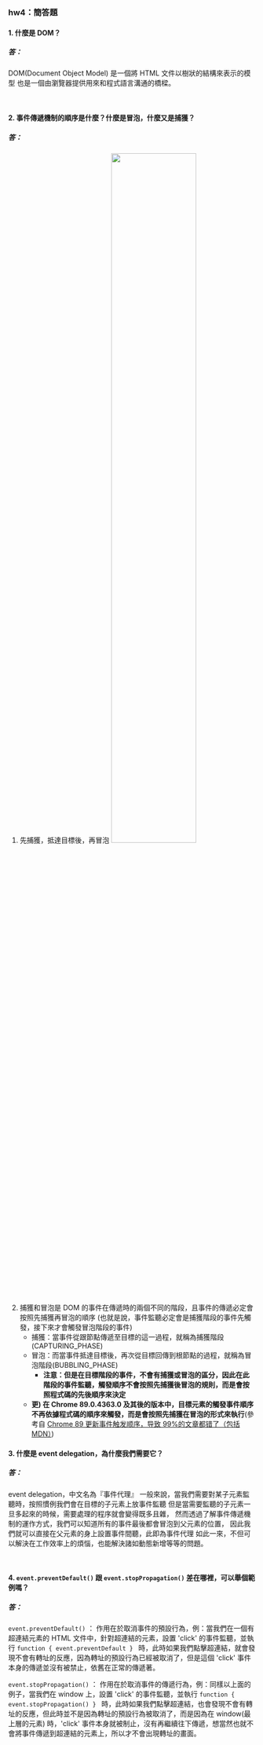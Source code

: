 ### hw4：簡答題

#### 1. 什麼是 DOM？

##### 答：

DOM(Document Object Model) 是一個將 HTML 文件以樹狀的結構來表示的模型
也是一個由瀏覽器提供用來和程式語言溝通的橋樑。

<br>

#### 2. 事件傳遞機制的順序是什麼？什麼是冒泡，什麼又是捕獲？

##### 答：

1. 先捕獲，抵達目標後，再冒泡
   <img width="60%" src="https://user-images.githubusercontent.com/80152099/125798115-c7b332b0-7035-4606-aae4-2094c3c1c61f.png">
   <br>
2. 捕獲和冒泡是 DOM 的事件在傳遞時的兩個不同的階段，且事件的傳遞必定會按照先捕獲再冒泡的順序
   (也就是說，事件監聽必定會是捕獲階段的事件先觸發，接下來才會觸發冒泡階段的事件)
   - 捕獲：當事件從跟節點傳遞至目標的這一過程，就稱為捕獲階段(CAPTURING_PHASE)
   - 冒泡：而當事件抵達目標後，再次從目標回傳到根節點的過程，就稱為冒泡階段(BUBBLING_PHASE)
     - **注意：但是在目標階段的事件，不會有捕獲或冒泡的區分，因此在此階段的事件監聽，觸發順序不會按照先捕獲後冒泡的規則，而是會按照程式碼的先後順序來決定**
   * **更) 在 Chrome 89.0.4363.0 及其後的版本中，目標元素的觸發事件順序不再依據程式碼的順序來觸發，而是會按照先捕獲在冒泡的形式來執行**(參考自 [Chrome 89 更新事件触发顺序，导致 99%的文章都错了（包括 MDN）](https://juejin.cn/post/6965682915141386254))

#### 3. 什麼是 event delegation，為什麼我們需要它？

##### 答：

event delegation，中文名為『事件代理』
一般來說，當我們需要對某子元素監聽時，按照慣例我們會在目標的子元素上放事件監聽
但是當需要監聽的子元素一旦多起來的時候，需要處理的程序就會變得既多且雜，
然而透過了解事件傳遞機制的運作方式，我們可以知道所有的事件最後都會冒泡到父元素的位置，
因此我們就可以直接在父元素的身上設置事件間聽，此即為事件代理
如此一來，不但可以解決在工作效率上的煩惱，也能解決諸如動態新增等等的問題。

<br>

#### 4. `event.preventDefault()` 跟 `event.stopPropagation()` 差在哪裡，可以舉個範例嗎？

##### 答：

`event.preventDefault()` ： 作用在於取消事件的預設行為，例：當我們在一個有超連結元素的 HTML 文件中，針對超連結的元素，設置 'click' 的事件監聽，並執行 `function { event.preventDefault } ` 時，此時如果我們點擊超連結，就會發現不會有轉址的反應，因為轉址的預設行為已經被取消了，但是這個 'click' 事件本身的傳遞並沒有被禁止，依舊在正常的傳遞著。

`event.stopPropagation()` ： 作用在於取消事件的傳遞行為，例：同樣以上面的例子，當我們在 window 上，設置 'click' 的事件監聽，並執行 `function { event.stopPropagation() } ` 時，此時如果我們點擊超連結，也會發現不會有轉址的反應，但此時並不是因為轉址的預設行為被取消了，而是因為在 window(最上層的元素) 時，'click' 事件本身就被制止，沒有再繼續往下傳遞，想當然也就不會將事件傳遞到超連結的元素上，所以才不會出現轉址的畫面。
